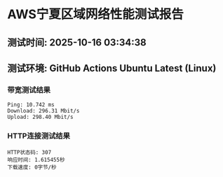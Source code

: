 # AWS宁夏区域网络性能测试报告
## 测试时间: 2025-10-16 03:34:38
## 测试环境: GitHub Actions Ubuntu Latest (Linux)

### 带宽测试结果
```
Ping: 10.742 ms
Download: 296.31 Mbit/s
Upload: 298.40 Mbit/s
```

### HTTP连接测试结果
```
HTTP状态码: 307
响应时间: 1.615455秒
下载速度: 0字节/秒
```

